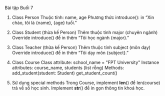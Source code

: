 Bài tập Buổi 7
1. Class Person
    Thuộc tính: name, age
    Phương thức introduce(): in “Xin chào, tôi là {name}, {age} tuổi.”
    
2. Class Student (thừa kế Person)
    Thêm thuộc tính major (chuyên ngành)
    Override introduce() để in thêm “Tôi học ngành {major}.”

3. Class Teacher (thừa kế Person)
    Thêm thuộc tính subject (môn dạy)
    Override introduce() để in thêm “Tôi dạy môn {subject}.”

4. Class Course
    Class attribute: school_name = "FPT University"
    Instance attributes: course_name, students (list rỗng)
    Methods:
        add_student(student: Student)
        get_student_count()

5. Sử dụng special methods
    Trong Course, implement __len__() để len(course) trả về số học sinh.
    Implement __str__() để in gọn thông tin khoá học.